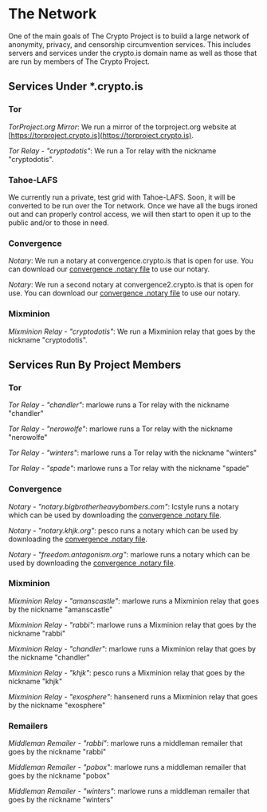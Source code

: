 # The Network

One of the main goals of The Crypto Project is to build a large network of anonymity, privacy, and censorship circumvention services. This includes servers and services under the crypto.is domain name as well as those that are run by members of The Crypto Project.

## Services Under *.crypto.is

### Tor

*TorProject.org Mirror*: We run a mirror of the torproject.org website at [https://torproject.crypto.is](https://torproject.crypto.is).

*Tor Relay - "cryptodotis"*: We run a Tor relay with the nickname "cryptodotis".

### Tahoe-LAFS

We currently run a private, test grid with Tahoe-LAFS.  Soon, it will be converted to be run over the Tor network.  Once we have all the bugs ironed out and can properly control access, we will then start to open it up to the public and/or to those in need.

### Convergence

*Notary*: We run a notary at convergence.crypto.is that is open for use.  You can download our [convergence .notary file](https://crypto.is/static/files/cryptodotis.notary) to use our notary.

*Notary*: We run a second notary at convergence2.crypto.is that is open for use.  You can download our [convergence .notary file](https://crypto.is/static/files/cryptodotis2.notary) to use our notary.


### Mixminion

*Mixminion Relay - "cryptodotis"*: We run a Mixminion relay that goes by the nickname "cryptodotis".

## Services Run By Project Members

### Tor

*Tor Relay - "chandler"*: marlowe runs a Tor relay with the nickname "chandler"

*Tor Relay - "nerowolfe"*: marlowe runs a Tor relay with the nickname "nerowolfe"

*Tor Relay - "winters"*: marlowe runs a Tor relay with the nickname "winters"

*Tor Relay - "spade"*: marlowe runs a Tor relay with the nickname "spade"

### Convergence

*Notary - "notary.bigbrotherheavybombers.com"*: lcstyle runs a notary which can be used by downloading the [convergence .notary file](http://www.bigbrotherheavybombers.com/BigBrotherHeavyBombers.notary).

*Notary - "notary.khjk.org"*: pesco runs a notary which can be used by downloading the [convergence .notary file](http://www.khjk.org/khjk.notary).

*Notary - "freedom.antagonism.org"*: marlowe runs a notary which can be used by downloading the [convergence .notary file](https://www.antagonism.org/antagonism.notary).



### Mixminion

*Mixminion Relay - "amanscastle"*: marlowe runs a Mixminion relay that goes by the nickname "amanscastle"

*Mixminion Relay - "rabbi"*: marlowe runs a Mixminion relay that goes by the nickname "rabbi"

*Mixminion Relay - "chandler"*: marlowe runs a Mixminion relay that goes by the nickname "chandler"

*Mixminion Relay - "khjk"*: pesco runs a Mixminion relay that goes by the nickname "khjk"

*Mixminion Relay - "exosphere"*: hansenerd runs a Mixminion relay that goes by the nickname "exosphere"

### Remailers

*Middleman Remailer - "rabbi"*: marlowe runs a middleman remailer that goes by the nickname "rabbi"

*Middleman Remailer - "pobox"*: marlowe runs a middleman remailer that goes by the nickname "pobox"

*Middleman Remailer - "winters"*: marlowe runs a middleman remailer that goes by the nickname "winters"
